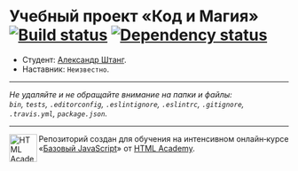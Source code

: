 # Учебный проект «Код и Магия» [![Build status][travis-image]][travis-url] [![Dependency status][dependency-image]][dependency-url]

* Студент: [Александр Штанг](https://up.htmlacademy.ru/javascript/8/user/16782).
* Наставник: `Неизвестно`.

---

_Не удаляйте и не обращайте внимание на папки и файлы:_<br>
_`bin`, `tests`, `.editorconfig`, `.eslintignore`, `.eslintrc`, `.gitignore`, `.travis.yml`, `package.json`._

---

<a href="https://htmlacademy.ru/intensive/javascript"><img align="left" width="50" height="50" title="HTML Academy" src="https://up.htmlacademy.ru/static/img/intensive/javascript/logo-for-github.svg"></a>

Репозиторий создан для обучения на интенсивном онлайн‑курсе «[Базовый JavaScript](https://htmlacademy.ru/intensive/javascript)» от [HTML Academy](https://htmlacademy.ru).

[travis-image]: https://travis-ci.org/htmlacademy-javascript/16782-code-and-magick.svg?branch=master
[travis-url]: https://travis-ci.org/htmlacademy-javascript/16782-code-and-magick
[dependency-image]: https://david-dm.org/htmlacademy-javascript/16782-code-and-magick.svg?style=flat-square
[dependency-url]: https://david-dm.org/htmlacademy-javascript/16782-code-and-magick
